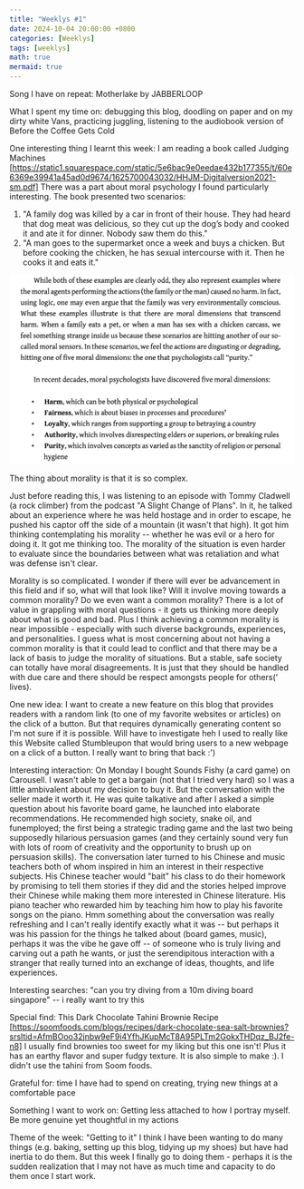 ```yaml
---
title: "Weeklys #1"
date: 2024-10-04 20:00:00 +0800
categories: [Weeklys]
tags: [weeklys]
math: true
mermaid: true
---
```


Song I have on repeat: Motherlake by JABBERLOOP

What I spent my time on: debugging this blog, doodling on paper and on my dirty white Vans, practicing juggling, listening to the audiobook version of Before the Coffee Gets Cold

One interesting thing I learnt this week: I am reading a book called Judging Machines [https://static1.squarespace.com/static/5e6bac9e0eedae432b177355/t/60e6369e39941a45ad0d9674/1625700043032/HHJM-Digitalversion2021-sm.pdf]
There was a part about moral psychology I found particularly interesting. The book presented two scenarios:

1. "A family dog was killed by a car in front of their house. They had heard that dog meat was delicious, so they cut up the dog’s body and cooked it and ate it for dinner. Nobody saw them do this."
2. "A man goes to the supermarket once a week and buys a chicken. But before cooking the chicken, he has sexual intercourse with it. Then he cooks it and eats it."

![judging machines moral psychology dimensions](/assets/images/judging-machines-moral-psychology-dimensions.jpg)

The thing about morality is that it is so complex. 

Just before reading this, I was listening to an episode with Tommy Cladwell (a rock climber) from the podcast "A Slight Change of Plans". In it, he talked about an experience where he was held hostage and in order to escape, he pushed his captor off the side of a mountain (it wasn't that high). It got him thinking contemplating his morality -- whether he was evil or a hero for doing it. It got me thinking too. The morality of the situation is even harder to evaluate since the boundaries between what was retaliation and what was defense isn't clear.

Morality is so complicated. I wonder if there will ever be advancement in this field and if so, what will that look like? Will it involve moving towards a common morality? Do we even want a common morality? There is a lot of value in grappling with moral questions - it gets us thinking more deeply about what is good and bad. Plus I think achieving a common morality is near impossible - especially with such diverse backgrounds, experiences, and personalities. I guess what is most concerning about not having a common morality is that it could lead to conflict and that there may be a lack of basis to judge the morality of situations. But a stable, safe society can totally have moral disagreements. It is just that they should be handled with due care and there should be respect amongsts people for others(' lives).

One new idea: I want to create a new feature on this blog that provides readers with a random link (to one of my favorite websites or articles) on the click of a button. But that requires dynamically generating content so I'm not sure if it is possible. Will have to investigate heh
I used to really like this Website called Stumbleupon that would bring users to a new webpage on a click of a button. I really want to bring that back :')

Interesting interaction: On Monday I bought Sounds Fishy (a card game) on Carousell. I wasn't able to get a bargain (not that I tried very hard) so I was a little ambivalent about my decision to buy it. But the conversation with the seller made it worth it. He was quite talkative and after I asked a simple question about his favorite board game, he launched into elaborate recommendations. He recommended high society, snake oil, and funemployed; the first being a strategic trading game and the last two being supposedly hilarious persuasion games (and they certainly sound very fun with lots of room of creativity and the opportunity to brush up on persuasion skills). The conversation later turned to his Chinese and music teachers both of whom inspired in him an interest in their respective subjects. His Chinese teacher would "bait" his class to do their homework by promising to tell them stories if they did and the stories helped improve their Chinese while making them more interested in Chinese literature. His piano teacher who rewarded him by teaching him how to play his favorite songs on the piano. Hmm something about the conversation was really refreshing and I can't really identify exactly what it was -- but perhaps it was his passion for the things he talked about (board games, music), perhaps it was the vibe he gave off -- of someone who is truly living and carving out a path he wants, or just the serendipitous interaction with a stranger that really turned into an exchange of ideas, thoughts, and life experiences. 

Interesting searches:
"can you try diving from a 10m diving board singapore" -- i really want to try this

Special find: This Dark Chocolate Tahini Brownie Recipe [https://soomfoods.com/blogs/recipes/dark-chocolate-sea-salt-brownies?srsltid=AfmBOoo32jnbw9eF9i4YfhJKupMcT8A95PLTm2GokxTHDqz_BJ2fe-n8]
I usually find brownies too sweet for my liking but this one isn't! Plus it has an earthy flavor and super fudgy texture. It is also simple to make :). I didn't use the tahini from Soom foods.

Grateful for: time I have had to spend on creating, trying new things at a comfortable pace

Something I want to work on: Getting less attached to how I portray myself. Be more genuine yet thoughtful in my actions

Theme of the week: "Getting to it"
I think I have been wanting to do many things (e.g. baking, setting up this blog, tidying up my shoes) but have had inertia to do them. But this week I finally go to doing them - perhaps it is the sudden realization that I may not have as much time and capacity to do them once I start work.